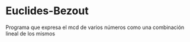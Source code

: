 # Euclides-Bezout
Programa que expresa el mcd de varios números como una combinación lineal de los mismos
